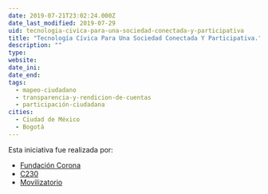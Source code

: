 ```yaml
---
date: 2019-07-21T23:02:24.000Z
date_last_modified: 2019-07-29
uid: tecnologia-civica-para-una-sociedad-conectada-y-participativa
title: "Tecnología Cívica Para Una Sociedad Conectada Y Participativa."
description: ""
type: 
website: 
date_ini: 
date_end: 
tags:
  - mapeo-ciudadano
  - transparencia-y-rendicion-de-cuentas
  - participación-ciudadana
cities: 
  - Ciudad de México
  - Bogotá
---
```


Esta iniciativa fue realizada por:

- [Fundación Corona](/i/fundacion-corona.html)
- [C230](/i/c230.html)
- [Movilizatorio](/i/movilizatorio.html)
